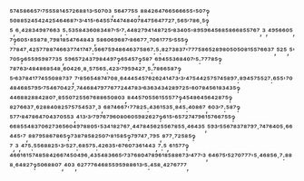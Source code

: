 ⁵⁷⁴⁵⁸⁶⁶⁵⁷′⁷⁵⁵⁵⁸¹⁴⁵⁷²⁶⁸⁸¹³′⁵⁰⁷⁰³,⁵⁶⁴⁷⁷⁵⁵,⁸⁸⁴²⁶⁴⁷⁶⁶⁵⁶⁶⁶⁵⁵'⁵⁰⁷‽⁵⁰⁸⁸⁵²⁴⁵⁴²⁴²⁵⁴⁶⁴⁶⁸⁷′³′⁴¹⁵'⁶⁴⁵⁵⁷⁴⁴⁷⁴⁸⁴⁰⁷⁸⁴⁷⁵⁶⁴⁷⁷²⁷·⁵⁶⁵′⁷⁸⁶·⁵‽⁵,⁶·⁴²⁸³⁴⁹⁸⁷⁶⁶³,⁵:⁵³⁵⁸⁴³⁶⁰⁸³⁴⁸⁷′⁵′⁷:⁴⁴⁸²⁷⁹⁴¹⁴⁸⁷²⁵′⁸³⁴⁰⁵'⁸⁹⁵⁹⁶⁴⁵⁶⁸⁵⁸⁶⁶⁸⁵⁵⁷⁶⁷,³,⁴⁹⁵⁶⁶⁰⁵,⁷‽⁶⁰⁵'⁸⁵⁸⁷⁸·⁷⁹⁸¹⁸⁵⁴⁷⁶⁴⁸⁴³,⁵⁸⁶⁰⁶⁹⁶⁸⁷′⁸⁶⁶⁷⁷·⁷⁰⁶¹⁷⁷⁵′⁵⁵⁵‽⁷⁷⁸⁴⁷·⁴²⁵⁷⁷⁸⁸⁷⁴⁶⁶³⁷⁷⁴¹⁷⁴⁷:⁵⁶⁶⁷⁵⁹⁴⁸⁶⁴⁶³⁷⁵⁸⁶⁷:⁵:⁸²⁷³⁸³⁷'⁷⁷⁷⁵⁸⁶⁵²⁸⁹⁸⁰⁵⁰⁵⁰⁸¹⁵⁵⁷⁶⁶³⁷,⁵²⁵,⁵'⁷⁰⁵‽⁶⁵⁵⁹⁵⁹⁸⁷⁷³⁵,⁵⁹⁶⁵⁷²⁴³⁷⁹⁸⁴⁴⁹⁷‽⁶⁵⁴⁵⁷‽⁵⁸⁷,⁶⁹⁴⁵⁵³⁶⁸⁴⁰⁷′⁵:⁷⁷⁷⁸⁵‽⁷⁸⁷⁶³′⁴⁸⁴⁸⁶⁸⁵⁴⁸·⁶⁰⁴²⁶·⁸·⁵⁷⁵⁶⁵:⁴²³′⁷⁹⁵⁹⁴²⁷·⁵:⁷⁸⁶⁶⁵⁸⁷‽⁵′⁶³⁷⁸⁴¹⁷⁷⁴⁵⁵⁰⁸⁸⁷³⁷,⁷′⁸⁵⁶⁵⁴⁸⁷⁴⁷⁰⁸·⁶⁴⁴⁴⁵⁴⁵⁷⁶²⁶²⁴¹⁴⁷³′³′⁴⁷⁵⁴⁴²⁵⁷⁵⁷⁴⁵⁸⁹⁷:⁸⁹⁴⁵⁷⁵⁵²⁷:⁶⁵⁵'⁷⁰⁴⁸⁴⁶⁸⁵⁷⁹⁵′⁷⁵⁴⁶⁷⁰⁴²⁷·⁷⁴⁴⁶⁸⁴⁷⁹⁷⁷⁶⁷⁷²⁴⁴⁷⁸³′⁶³⁶³⁴³⁴²⁸⁹⁷²⁵'⁶⁰⁷⁸⁴⁵⁶¹⁸³⁴³⁵‽⁴⁴⁶⁸⁸²⁸⁸⁴²⁸⁰⁷·⁸⁵⁵⁰⁷²⁵⁵⁶⁷⁶⁸⁸⁶⁵⁰⁸⁰³,⁸⁴⁴⁵⁷⁰⁵⁵⁶¹⁵⁵⁵⁷⁷‽⁴⁵⁴⁸⁶⁴⁵⁶⁴²⁸⁷⁵‽⁸²⁷⁶⁶³⁷·⁶²⁸⁸⁴⁰⁸²⁵⁷⁵⁷⁵⁴⁵³⁷·³,⁶⁸⁷⁴⁶⁶⁷'⁷⁷⁸²⁵:⁴³⁶¹⁵³⁵·⁸⁴⁵:⁴⁰⁸⁶⁷,⁶⁰³′⁷:⁵⁸⁷‽⁵⁷⁷′⁸⁴⁷⁸⁶⁴⁷⁰⁴³⁷⁰⁵⁵³,⁴¹³′³′⁷⁹⁷⁶⁷⁹⁶⁰⁸⁰⁶⁰⁵⁹⁸²⁶²⁷‽⁶¹⁵'⁶⁵⁷²⁷⁴⁷⁹⁶¹⁵⁷⁶⁶⁷⁵⁵‽⁶⁶⁸⁵⁵⁴⁸³⁷⁰⁶²⁷³⁶⁵⁶⁰⁴⁹⁷⁸⁸⁰⁵'⁵³⁴¹⁸²⁷⁶⁷·⁴⁴⁷⁸⁴⁵⁶²⁵⁵⁶⁷⁸⁵⁵·⁴⁶⁴³⁵,⁵⁹³′⁵⁵⁶⁷⁸³⁷⁸⁷⁹⁷·⁷⁴⁷⁶⁴⁰⁵·⁶⁶⁴⁴⁵'⁷,⁸⁸⁷⁹⁵⁸⁶⁷⁸⁶⁵‽⁷³⁸⁷⁸⁵⁸²⁵⁰⁷′⁸¹⁵⁸⁵‽⁷⁹⁷⁴⁷·⁷⁹⁵,⁸⁷⁷·⁷²⁵⁸⁵‽⁷,³,⁴⁷⁵:⁵⁵⁶⁸⁸²⁵'³′⁵²⁷:⁶⁸⁵⁷⁵:⁴²⁶³⁵'⁶⁷⁶⁰⁷³⁶¹⁴⁴³,⁷:⁵,⁶¹⁵⁷⁷‽⁴⁶⁶¹⁶¹⁵⁷⁴⁸⁵⁸⁴²⁶⁶⁷⁴⁵⁰⁴⁹⁶·⁴³⁵⁴⁸³⁶⁶⁵′⁷³⁷⁶⁸⁰⁴⁷⁸⁹⁶¹⁸⁵⁸⁸⁶⁷³′⁴⁷⁷′³,⁶⁴⁶⁷⁵′⁵²⁷⁰⁷⁷⁷'⁵·⁴⁶⁸⁵⁶·⁷:⁸⁸⁸·⁶⁴⁸²⁷‽⁵⁰⁶⁸⁸⁰⁷,⁴⁰³,⁶²⁷⁷⁷⁶⁴⁶⁸⁵⁵⁹⁵⁹⁸⁸⁶¹³′⁵:⁴⁵⁸·⁴²⁷⁶⁷⁷⁷,
